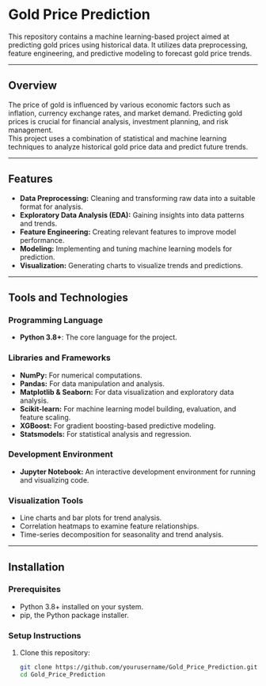 # Gold Price Prediction

This repository contains a machine learning-based project aimed at predicting gold prices using historical data. It utilizes data preprocessing, feature engineering, and predictive modeling to forecast gold price trends.

---

## **Overview**

The price of gold is influenced by various economic factors such as inflation, currency exchange rates, and market demand. Predicting gold prices is crucial for financial analysis, investment planning, and risk management.  
This project uses a combination of statistical and machine learning techniques to analyze historical gold price data and predict future trends.

---

## **Features**
- **Data Preprocessing:** Cleaning and transforming raw data into a suitable format for analysis.
- **Exploratory Data Analysis (EDA):** Gaining insights into data patterns and trends.
- **Feature Engineering:** Creating relevant features to improve model performance.
- **Modeling:** Implementing and tuning machine learning models for prediction.
- **Visualization:** Generating charts to visualize trends and predictions.

---

## **Tools and Technologies**

### **Programming Language**
- **Python 3.8+**: The core language for the project.

### **Libraries and Frameworks**
- **NumPy:** For numerical computations.
- **Pandas:** For data manipulation and analysis.
- **Matplotlib & Seaborn:** For data visualization and exploratory data analysis.
- **Scikit-learn:** For machine learning model building, evaluation, and feature scaling.
- **XGBoost:** For gradient boosting-based predictive modeling.
- **Statsmodels:** For statistical analysis and regression.

### **Development Environment**
- **Jupyter Notebook:** An interactive development environment for running and visualizing code.

### **Visualization Tools**
- Line charts and bar plots for trend analysis.
- Correlation heatmaps to examine feature relationships.
- Time-series decomposition for seasonality and trend analysis.

---

## **Installation**

### **Prerequisites**
- Python 3.8+ installed on your system.
- pip, the Python package installer.

### **Setup Instructions**
1. Clone this repository:
   ```bash
   git clone https://github.com/yourusername/Gold_Price_Prediction.git
   cd Gold_Price_Prediction
